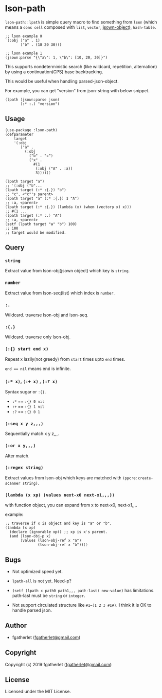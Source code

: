 # lson-path

`lson-path::lpath` is simple query macro to find something from `lson` (which means a `cons cell` composed with `list`, `vector`, [jsown-object](https://github.com/madnificent/jsown)), `hash-table`.

```
;; lson example 0
`(:obj ("a" . 1)
       ("b" . (10 20 30)))

;; lson example 1
(jsown:parse "{\"a\": 1, \"b\": [10, 20, 30]}")
```


This supports nondeterministic search (like wildcard, repetition, alternation) by using a continuation(CPS) base backtracking.

This would be useful when handling parsed-json-object.


For example, you can get "version" from json-string with below snippet.

```
(lpath (jsown:parse json)
       (:* :.) "version")
```

## Usage

```
(use-package :lson-path)
(defparameter
    target
    '(:obj
       ("a" .
         (:obj
           ("b" . "c")
           ("x" .
             #(1 
              (:obj ("A" . :a))
              3))))))
                 
(lpath target "a")
;; '(:obj ("b"...
(lpath target (:* :{.}) "b")
;; "c", <"c"'s parent>
(lpath target "a" (:* :{.}) 1 "A")
;; :a, <parent>
(lpath target (:* :{.}) (lambda (x) (when (vectorp x) x)))
;; #(1 ...
(lpath target (:* :.) "A")
;; :a, <parent>
(setf (lpath target "a" "b") 100)
;; 100
;; target would be modified.
```

## Query

### `string`

Extract value from lson-obj(jsown object) which key is `string`.

### `number`

Extract value from lson-seq(list) which index is `number`.

### `:.`

Wildcard. traverse lson-obj and lson-seq.

### `:{.}`

Wildcard. traverse only lson-obj.

### `(:{} start end x)`

Repeat x lazily(not greedy) from `start` times upto `end` times.

`end == nil` means end is infinite.


### `(:* x)`, `(:+ x)` , `(:? x)`

Syntax sugar or `:{}`.

- `:*` == `:{} 0 nil`
- `:+` == `:{} 1 nil`
- `:?` == `:{} 0 1`

### `(:seq x y z,,,)`

Sequentially match x y z,,,.

### `(:or x y,,,)`

Alter match.

### `(:regex string)`

Extract values from lson-obj which keys are matched with `(ppcre:create-scanner string)`.

### `(lambda (x xp) (values next-x0 next-x1,,,))`

with function object, you can expand from x to next-x0, next-x1,,,.

example:

```
;; traverse if x is object and key is "a" or "b".
(lambda (x xp)
  (declare (ignorable xp)) ;; xp is x's parent.
  (and (lson-obj-p x)
       (values (lson-obj-ref x "a")
               (lson-obj-ref x "b"))))
```

## Bugs

- Not optimized speed yet.

- `lpath-all` is not yet. Need-p?

- `(setf (lpath x path0 path1,,, path-last) new-value)` has limitations. path-last must be `string` or `integer`.

- Not support circulated structure like `#1=(1 2 3 #1#)`. I think it is OK to handle parsed json.

## Author

* fgatherlet (fgatherlet@gmail.com)

## Copyright

Copyright (c) 2019 fgatherlet (fgatherlet@gmail.com)

## License

Licensed under the MIT License.
